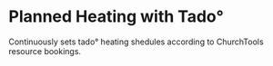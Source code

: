 # Planned Heating with Tado°

Continuously sets tado° heating shedules according to ChurchTools resource bookings.
